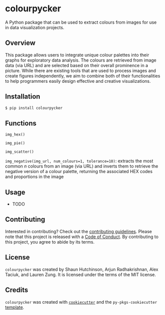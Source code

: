 # colourpycker

A Python package that can be used to extract colours from images for use in data visualization projects.

## Overview

This package allows users to integrate unique colour palettes into their graphs for exploratory data analysis. The colours are retrieved from image data (via URL) and are selected based on their overall prominence in a picture. While there are existing tools that are used to process images and create figures independently, we aim to combine both of their functionalities to help programmers easily design effective and creative visualizations.

## Installation

```bash
$ pip install colourpycker
```

## Functions

`img_hex()`

`img_pie()`

`img_scatter()`

`img_negative(img_url, num_colours=1, tolerance=10)`: extracts the most common $n$ colours from an image (via URL) and inverts them to retrieve the negative version of a colour palette, returning the associated HEX codes and proportions in the image

## Usage

- TODO

## Contributing

Interested in contributing? Check out the [contributing guidelines](https://github.com/UBC-MDS/colourpycker/blob/main/CONTRIBUTING.md). Please note that this project is released with a [Code of Conduct](https://github.com/UBC-MDS/colourpycker/blob/main/CONDUCT.md). By contributing to this project, you agree to abide by its terms.

## License

`colourpycker` was created by Shaun Hutchinson, Arjun Radhakrishnan, Alex Taciuk, and Lauren Zung. It is licensed under the terms of the MIT license.

## Credits

`colourpycker` was created with [`cookiecutter`](https://cookiecutter.readthedocs.io/en/latest/) and the `py-pkgs-cookiecutter` [template](https://github.com/py-pkgs/py-pkgs-cookiecutter).
